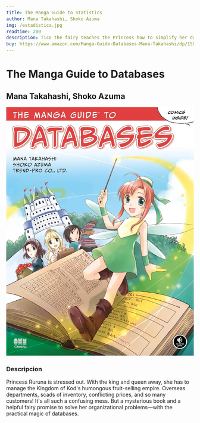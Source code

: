 ```yaml
---
title: The Manga Guide to Statistics
author: Mana Takahashi, Shoko Azuma
img: /estadistica.jpg
readtime: 200
description: Tico the fairy teaches the Princess how to simplify her data management. 
buy: https://www.amazon.com/Manga-Guide-Databases-Mana-Takahashi/dp/1593271905
---
```

# The Manga Guide to Databases
## Mana Takahashi, Shoko Azuma
![LibroDatabase](../../../public/base-de-datos.jpg)

### Descripcion
Princess Ruruna is stressed out. With the king and queen away, she has to manage the Kingdom of Kod's humongous fruit-selling empire. Overseas departments, scads of inventory, conflicting prices, and so many customers! It's all such a confusing mess. But a mysterious book and a helpful fairy promise to solve her organizational problems—with the practical magic of databases.
